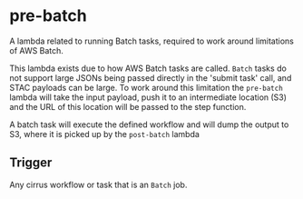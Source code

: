 # pre-batch

A lambda related to running Batch tasks, required to work around limitations of AWS Batch.

This lambda exists due to how AWS Batch tasks are called.  `Batch` tasks do not support large JSONs being passed directly in the 'submit task' call, and STAC payloads can be large.   To work around this limitation the `pre-batch` lambda will take the input payload, push it to an intermediate location (S3) and the URL of this location will be passed to the step function.

A batch task will execute the defined workflow and will dump the output to S3, where it is picked up by the `post-batch` lambda

## Trigger

Any cirrus workflow or task that is an `Batch` job.
